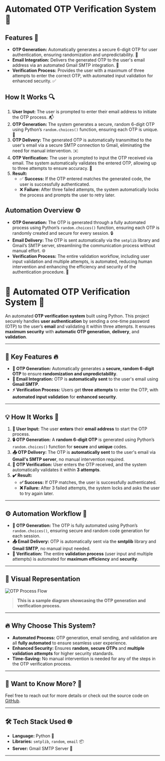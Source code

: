 #  Automated OTP Verification System 🚀

## Features 🔐

- **OTP Generation:** Automatically generates a secure 6-digit OTP for user authentication, ensuring randomization and unpredictability. 🔢
- **Email Integration:** Delivers the generated OTP to the user's email address via an automated Gmail SMTP integration. 📧
- **Verification Process:** Provides the user with a maximum of three attempts to enter the correct OTP, with automated input validation for enhanced security. ✅

## How It Works 🔍

1. **User Input:** The user is prompted to enter their email address to initiate the OTP process. 📬
2. **OTP Generation:** The system generates a secure, random 6-digit OTP using Python’s `random.choices()` function, ensuring each OTP is unique. 🔐
3. **OTP Delivery:** The generated OTP is automatically transmitted to the user's email via a secure SMTP connection to Gmail, eliminating the need for manual intervention. ✉️
4. **OTP Verification:** The user is prompted to input the OTP received via email. The system automatically validates the entered OTP, allowing up to three attempts to ensure accuracy. 📝
5. **Result:**
   - ✅ **Success:** If the OTP entered matches the generated code, the user is successfully authenticated.
   - ❌ **Failure:** After three failed attempts, the system automatically locks the process and prompts the user to retry later.

## Automation Overview ⚙️

- **OTP Generation:** The OTP is generated through a fully automated process using Python’s `random.choices()` function, ensuring each OTP is randomly created and secure for every session. 🔒
- **Email Delivery:** The OTP is sent automatically via the `smtplib` library and Gmail’s SMTP server, streamlining the communication process without manual effort. 🌐
- **Verification Process:** The entire validation workflow, including user input validation and multiple attempts, is automated, reducing human intervention and enhancing the efficiency and security of the authentication procedure. 🤖



# 🔐 **Automated OTP Verification System** 🚀

An automated **OTP verification system** built using Python. This project securely handles **user authentication** by sending a one-time password (OTP) to the user’s **email** and validating it within three attempts. It ensures **maximum security** with **automatic OTP generation**, **delivery**, and **validation**.

---

## 🌟 **Key Features** 🔥

- **🔑 OTP Generation:** Automatically generates a **secure, random 6-digit OTP** to ensure **randomization and unpredictability**.
- **📧 Email Integration:** OTP is **automatically sent** to the user's email using **Gmail SMTP**.
- **⚡ Verification Process:** Users get **three attempts** to enter the OTP, with **automated input validation** for **enhanced security**.

---

## 💡 **How It Works** 🤖

1. **🔑 User Input:** The user **enters** their **email address** to start the OTP process.
2. **🔒 OTP Generation:** A **random 6-digit OTP** is generated using Python’s `random.choices()` function for **secure** and **unique** codes.
3. **📤 OTP Delivery:** The OTP is **automatically sent** to the user's email via **Gmail's SMTP server**, no manual intervention required.
4. **📝 OTP Verification:** User enters the OTP received, and the system automatically validates it within **3 attempts**.
5. **✔️ Result:**
   - **✅ Success:** If OTP matches, the user is successfully authenticated.
   - **❌ Failure:** After 3 failed attempts, the system locks and asks the user to try again later.

---

## ⚙️ **Automation Workflow** 🔧

- **🔐 OTP Generation:** The OTP is fully automated using Python’s `random.choices()`, ensuring secure and random code generation for each session. 
- **📤 Email Delivery:** OTP is automatically sent via the **smtplib** library and **Gmail SMTP**, no manual input needed.
- **🔄 Verification:** The entire **validation process** (user input and multiple attempts) is automated for **maximum efficiency** and **security**.

---

## 📸 **Visual Representation**

![OTP Process Flow](https://your-image-url.com/otp-process-flow.png) 

> **This is a sample diagram showcasing the OTP generation and verification process.**

---

## 🔥 **Why Choose This System?**

- **Automated Process:** OTP generation, email sending, and validation are all **fully automated** to ensure seamless user experience.
- **Enhanced Security:** Ensures **random, secure OTPs** and **multiple validation attempts** for higher security standards.
- **Time-Saving:** No manual intervention is needed for any of the steps in the OTP verification process.
  
---

## 💬 **Want to Know More?** 🤔

Feel free to reach out for more details or check out the source code on [GitHub](https://your-repository-link.com).

---

## 🛠 **Tech Stack Used** 🌐

- **Language:** Python 🐍
- **Libraries:** `smtplib`, `random`, `email` 📦
- **Server:** Gmail SMTP Server 📧

---


